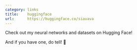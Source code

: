 ```yaml
---
category: links
title:    huggingface
url:      https://huggingface.co/siavava
---
```


Check out my neural networks and datasets on Hugging Face!

And if you have one, do tell! :eyes:
